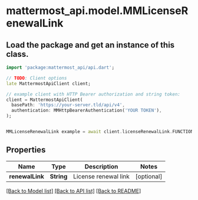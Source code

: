 # mattermost_api.model.MMLicenseRenewalLink

## Load the package and get an instance of this class.
```dart
import 'package:mattermost_api/api.dart';

// TODO: Client options
late MattermostApiClient client;

// example client with HTTP Bearer authorization and string token:
client = MattermostApiClient(
  basePath: 'https://your-server.tld/api/v4',
  authentication: MMHttpBearerAuthentication('YOUR TOKEN'),
);


MMLicenseRenewalLink example = await client.licenseRenewalLink.FUNCTION_THAT_RETURNS_THIS_CLASS();

```

## Properties
Name | Type | Description | Notes
------------ | ------------- | ------------- | -------------
**renewalLink** | **String** | License renewal link | [optional] 

[[Back to Model list]](../GENERATED_README.md#documentation-for-models) [[Back to API list]](../GENERATED_README.md#documentation-for-api-endpoints) [[Back to README]](../GENERATED_README.md)


